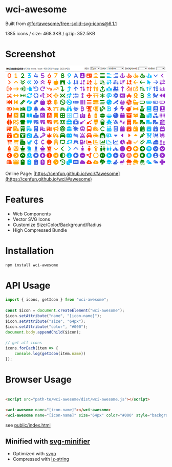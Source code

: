 # wci-awesome
Built from [@fortawesome/free-solid-svg-icons@6.1.1](https://github.com/FortAwesome/Font-Awesome)  

1385 icons / size: 468.3KB / gzip: 352.5KB  



# Screenshot
![screenshot](public/screenshot.png)

Online Page: [https://cenfun.github.io/wci/#awesome](https://cenfun.github.io/wci/#awesome)

# Features
* Web Components
* Vector SVG Icons 
* Customize Size/Color/Background/Radius
* High Compressed Bundle
# Installation
```sh
npm install wci-awesome
```
# API Usage
```js
import { icons, getIcon } from "wci-awesome";

const $icon = document.createElement("wci-awesome");
$icon.setAttribute("name", "[icon-name]");
$icon.setAttribute("size", "64px");
$icon.setAttribute("color", "#000");
document.body.appendChild($icon);

// get all icons
icons.forEach(item => {
    console.log(getIcon(item.name))
});
```
# Browser Usage
```html

<script src="path-to/wci-awesome/dist/wci-awesome.js"></script>

<wci-awesome name="[icon-name]"></wci-awesome>
<wci-awesome name="[icon-name]" size="64px" color="#000" style="background:#f5f5f5;"></wci-awesome>
```
see [public/index.html](public/index.html)

## Minified with [svg-minifier](https://github.com/cenfun/svg-minifier)
* Optimized with [svgo](https://github.com/svg/svgo)
* Compressed with [lz-string](https://github.com/pieroxy/lz-string)
